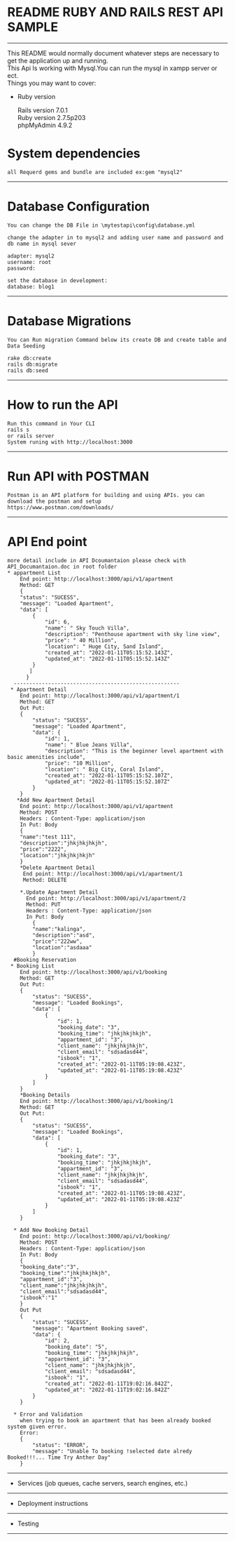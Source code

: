 # README RUBY AND RAILS REST API SAMPLE
-------------------------------------------------------------------------------------------

This README would normally document whatever steps are necessary to get the
application up and running.<br>
This Api Is working with Mysql.You can run the mysql in xampp server or ect.</br>
Things you may want to cover:</br>
* Ruby version</br>

    Rails version             7.0.1</br>
    Ruby version              2.7.5p203</br>
    phpMyAdmin                4.9.2</br>


# System dependencies<br>
    all Requerd gems and bundle are included ex:gem "mysql2"
--------------------------------------------------------------------------------------------
# Database Configuration<br>
    You can change the DB File in \mytestapi\config\database.yml

    change the adapter in to mysql2 and adding user name and password and db name in mysql sever

    adapter: mysql2
    username: root
    password:

    set the database in development:
    database: blog1


----------------------------------------------------------------------------------------------

# Database Migrations
    You can Run migration Command below its create DB and create table and Data Seeding

    rake db:create
    rails db:migrate
    rails db:seed

------------------------------------------------------------------------------------------------

# How to run the API
    Run this command in Your CLI
    rails s 
    or rails server
    System runing with http://localhost:3000
------------------------------------------------------------------------------------------------    
# Run API with POSTMAN
    Postman is an API platform for building and using APIs. you can download the postman and setup 
    https://www.postman.com/downloads/
------------------------------------------------------------------------------------------------    
# API End point
    more detail include in API Dcoumantaion please check with API_Documantaion.doc in root folder
    * appartment List
        End point: http://localhost:3000/api/v1/apartment
        Method: GET
        {
        "status": "SUCESS",
        "message": "Loaded Apartment",
        "data": [
            {
                "id": 6,
                "name": " Sky Touch Villa",
                "description": "Penthouse apartment with sky line view",
                "price": " 40 Million",
                "location": " Huge City, Sand Island",
                "created_at": "2022-01-11T05:15:52.143Z",
                "updated_at": "2022-01-11T05:15:52.143Z"
            }
           ]
          }
      -----------------------------------------------------
     * Apartment Detail
        End point: http://localhost:3000/api/v1/apartment/1
        Method: GET
        Out Put:
        {
            "status": "SUCESS",
            "message": "Loaded Apartment",
            "data": {
                "id": 1,
                "name": " Blue Jeans Villa",
                "description": "This is the beginner level apartment with basic amenities include",
                "price": "10 Million",
                "location": " Big City, Coral Island",
                "created_at": "2022-01-11T05:15:52.107Z",
                "updated_at": "2022-01-11T05:15:52.107Z"
            }
        }
       *Add New Apartment Detail
        End point: http://localhost:3000/api/v1/apartment
        Method: POST
        Headers : Content-Type: application/json
        In Put: Body
        {
        "name":"test 111",
        "description":"jhkjhkjhkjh",
        "price":"2222",
        "location":"jhkjhkjhkjh"
        }
        *Delete Apartment Detail
         End point: http://localhost:3000/api/v1/apartment/1
         Method: DELETE
         
        *.Update Apartment Detail
          End point: http://localhost:3000/api/v1/apartment/2
          Method: PUT
          Headers : Content-Type: application/json
          In Put: Body
            {
            "name":"kalinga",
            "description":"asd",
            "price":"222ww",
            "location":"asdaaa"
            }
      #Booking Reservation
     * Booking List
        End point: http://localhost:3000/api/v1/booking
        Method: GET
        Out Put:
        {
            "status": "SUCESS",
            "message": "Loaded Bookings",
            "data": [
                {
                    "id": 1,
                    "booking_date": "3",
                    "booking_time": "jhkjhkjhkjh",
                    "appartment_id": "3",
                    "client_name": "jhkjhkjhkjh",
                    "client_email": "sdsadasd44",
                    "isbook": "1",
                    "created_at": "2022-01-11T05:19:08.423Z",
                    "updated_at": "2022-01-11T05:19:08.423Z"
                }
            ]
        }
        *Booking Details
        End point: http://localhost:3000/api/v1/booking/1
        Method: GET
        Out Put:
        {
            "status": "SUCESS",
            "message": "Loaded Bookings",
            "data": [
                {
                    "id": 1,
                    "booking_date": "3",
                    "booking_time": "jhkjhkjhkjh",
                    "appartment_id": "3",
                    "client_name": "jhkjhkjhkjh",
                    "client_email": "sdsadasd44",
                    "isbook": "1",
                    "created_at": "2022-01-11T05:19:08.423Z",
                    "updated_at": "2022-01-11T05:19:08.423Z"
                }
            ]
        }
        
      * Add New Booking Detail
        End point: http://localhost:3000/api/v1/booking/
        Method: POST
        Headers : Content-Type: application/json
        In Put: Body
        {
        "booking_date":"3",
        "booking_time":"jhkjhkjhkjh",
        "appartment_id":"3",
        "client_name":"jhkjhkjhkjh",
        "client_email":"sdsadasd44",
        "isbook":"1"
        }
        Out Put
        {
            "status": "SUCESS",
            "message": "Apartment Booking saved",
            "data": {
                "id": 2,
                "booking_date": "5",
                "booking_time": "jhkjhkjhkjh",
                "appartment_id": "3",
                "client_name": "jhkjhkjhkjh",
                "client_email": "sdsadasd44",
                "isbook": "1",
                "created_at": "2022-01-11T19:02:16.842Z",
                "updated_at": "2022-01-11T19:02:16.842Z"
            }
        }

      * Error and Validation
        when trying to book an apartment that has been already booked system given error.
        Error:
        {
            "status": "ERROR",
            "message": "Unable To booking !selected date alredy Booked!!!... Time Try Anther Day"
        }

 
------------------------------------------------------------------------------------------------
* Services (job queues, cache servers, search engines, etc.)
------------------------------------------------------------------------------------------------
* Deployment instructions
------------------------------------------------------------------------------------------------
* Testing
------------------------------------------------------------------------------------------------
